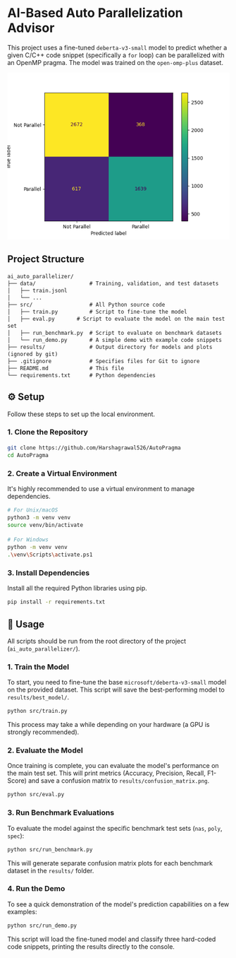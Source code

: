# AI-Based Auto Parallelization Advisor

This project uses a fine-tuned `deberta-v3-small` model to predict whether a given C/C++ code snippet (specifically a `for` loop) can be parallelized with an OpenMP pragma. The model was trained on the `open-omp-plus` dataset.

![Sample Confusion Matrix](results/confusion_matrix.png)

## Project Structure

```
ai_auto_parallelizer/
├── data/                 # Training, validation, and test datasets
│   ├── train.jsonl
│   └── ...
├── src/                  # All Python source code
│   ├── train.py          # Script to fine-tune the model
│   ├── eval.py       # Script to evaluate the model on the main test set
│   ├── run_benchmark.py  # Script to evaluate on benchmark datasets
│   └── run_demo.py       # A simple demo with example code snippets
├── results/              # Output directory for models and plots (ignored by git)
├── .gitignore            # Specifies files for Git to ignore
├── README.md             # This file
└── requirements.txt      # Python dependencies
```

## ⚙️ Setup

Follow these steps to set up the local environment.

### 1. Clone the Repository

```bash
git clone https://github.com/Harshagrawal526/AutoPragma
cd AutoPragma
```

### 2. Create a Virtual Environment

It's highly recommended to use a virtual environment to manage dependencies.

```bash
# For Unix/macOS
python3 -m venv venv
source venv/bin/activate

# For Windows
python -m venv venv
.\venv\Scripts\activate.ps1
```

### 3. Install Dependencies

Install all the required Python libraries using pip.

```bash
pip install -r requirements.txt
```

## 🚀 Usage

All scripts should be run from the root directory of the project (`ai_auto_parallelizer/`).

### 1. Train the Model

To start, you need to fine-tune the base `microsoft/deberta-v3-small` model on the provided dataset. This script will save the best-performing model to `results/best_model/`.

```bash
python src/train.py
```
This process may take a while depending on your hardware (a GPU is strongly recommended).

### 2. Evaluate the Model

Once training is complete, you can evaluate the model's performance on the main test set. This will print metrics (Accuracy, Precision, Recall, F1-Score) and save a confusion matrix to `results/confusion_matrix.png`.

```bash
python src/eval.py
```

### 3. Run Benchmark Evaluations

To evaluate the model against the specific benchmark test sets (`nas`, `poly`, `spec`):

```bash
python src/run_benchmark.py
```
This will generate separate confusion matrix plots for each benchmark dataset in the `results/` folder.

### 4. Run the Demo

To see a quick demonstration of the model's prediction capabilities on a few examples:

```bash
python src/run_demo.py
```
This script will load the fine-tuned model and classify three hard-coded code snippets, printing the results directly to the console.